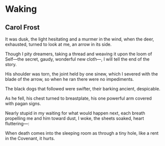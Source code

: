 # Waking
## Carol Frost
It was dusk, the light hesitating
and a murmer in the wind, when the deer, exhausted,
turned to look at me, an arrow in its side.

Though I pity dreamers, taking a thread
and weaving it upon the loom of Self—the secret,
gaudy, wonderful new cloth—, I will tell the end of the story.

His shoulder was torn, the joint held by one sinew,
which I severed with the blade of the arrow,
so when he ran there were no impediments.

The black dogs that followed were swifter,
their barking ancient, despicable.

As he fell, his chest turned to breastplate,
his one powerful arm covered with pagan signs.

Nearly stupid in my waiting for what would happen next,
each breath propelling me and him toward dust,
I woke, the sheets soaked, heart fluttering—:

When death comes into the sleeping room as through a tiny hole,
like a rent in the Covenant, it hurts.
